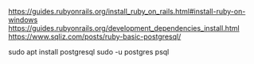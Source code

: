 https://guides.rubyonrails.org/install_ruby_on_rails.html#install-ruby-on-windows
https://guides.rubyonrails.org/development_dependencies_install.html
https://www.sqliz.com/posts/ruby-basic-postgresql/

sudo apt install postgresql
sudo -u postgres psql
